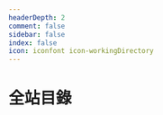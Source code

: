 ```yaml
---
headerDepth: 2
comment: false
sidebar: false
index: false
icon: iconfont icon-workingDirectory
---
```


# 全站目錄

<Catalog base="/zh-Hant/" :level="4" />
